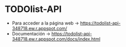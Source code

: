 # TODOlist-API

- Para acceder a la página web -> https://todolist-api-348718.ew.r.appspot.com/
- Documentación -> https://todolist-api-348718.ew.r.appspot.com/docs/index.html
